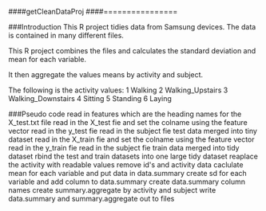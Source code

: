 ####getCleanDataProj
####================

###Introduction
This R project tidies data from Samsung devices. The data is contained in many different files.

This R project combines the files and calculates the standard deviation and mean for each variable.

It then aggregate the values means by activity and subject.

The following is the activity values:
1 Walking
2 Walking_Upstairs
3 Walking_Downstairs
4 Sitting
5 Standing
6 Laying

###Pseudo code
read in features which are the heading names for the X_test.txt file
read in the X_test fie and set the colname using the feature vector
read in the y_test fie
read in the subject fie
test data merged into tiny dataset
read in the X_train fie and set the colname using the feature vector
read in the y_train fie
read in the subject fie
train data merged into tidy dataset
rbind the test and train datasets into one large tidy dataset
reaplace the activity with readable values
remove id's and activity data
caclulate mean for each variable and put data in data.summary
create sd for each variable and add column to data.summary
create data.summary column names
create summary.aggregate by activity and subject
write data.summary and summary.aggregate out to files